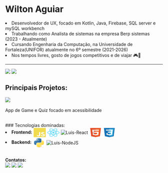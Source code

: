 <h1>Wilton Aguiar</h1>
 
 <li> Desenvolvedor de UX, focado em Kotlin, Java, Firebase, SQL server e mySQL workbench
   <li> Trabalhando como Analista de sistemas na empresa Berp sistemas (2023 - Atualmente)
 <li> Cursando Engenharia da Computação, na Universidade de Fortaleza(UNIFOR) atualmente no 6º semestre (2021-2026)
 <li> Nos tempos livres, gosto de jogos competitivos e de viajar 🎮🛫
  
<hr>
<div>
  <img src="https://github-readme-stats.vercel.app/api?username=WiltonAguiar&show_icons=true&theme=radical"/> 
  <img src="https://github-readme-stats.vercel.app/api/top-langs/?username=WiltonAguiar&theme=radical&layout=compact"/>
</div>

<h2><b>Principais Projetos:</b></h2>
 <div>
  <img src="https://github-readme-stats.vercel.app/api/pin/?username=WiltonAguiar&repo=Geek-Cat&theme=radical"/>
 <p> App  de Game e Quiz focado em acessibilidade</p>
</div>
<br>
### Tecnologias dominadas:
<div>
  <li> <strong>Frontend:</strong>
  <img align="center" alt="Luis-Js" height="30" width="40" src="https://raw.githubusercontent.com/devicons/devicon/master/icons/javascript/javascript-plain.svg">
  <img align="center" alt="Luis-React" height="30" width="40" src="https://raw.githubusercontent.com/devicons/devicon/master/icons/react/react-original.svg">
  <img align="center" alt="Luis-React" height="30" width="40" src="https://cdn.jsdelivr.net/gh/devicons/devicon@latest/icons/bootstrap/bootstrap-original.svg">
  <img align="center" alt="Luis-HTML" height="30" width="40" src="https://raw.githubusercontent.com/devicons/devicon/master/icons/html5/html5-original.svg">
  <img align="center" alt="Luis-CSS" height="30" width="40" src="https://raw.githubusercontent.com/devicons/devicon/master/icons/css3/css3-original.svg">
  <br>
  <li> <strong>Backend:</strong>
  <img align="center" alt="Luis-Python" height="35" width="40" src="https://raw.githubusercontent.com/devicons/devicon/master/icons/python/python-original.svg"
  <img align="center" alt="Luis-Django" height="35" width="40" src="https://raw.githubusercontent.com/tandpfun/skill-icons/59059d9d1a2c092696dc66e00931cc1181a4ce1f/icons/Django.svg"/>
  <img align="center" alt="Luis-NodeJS" height="55" width="40" src="https://cdn.jsdelivr.net/gh/devicons/devicon@latest/icons/nodejs/nodejs-original-wordmark.svg"/
  <img align="center" alt="Luis-Git" height="30" width="40" src="https://cdn.jsdelivr.net/gh/devicons/devicon/icons/git/git-original.svg"/>
  <br>
</div>

##

<div> 
  <strong>Contatos:</strong>
  <br>
  <a href="https://www.instagram.com/wilton46aguiar/" target="_blank"><img src="https://img.shields.io/badge/Instagram-E4405F?style=for-the-badge&logo=instagram&logoColor=white" target="_blank"></a> 
  <a href = "mailto:wiltinho46@gmail.com"><img src="https://img.shields.io/badge/-Gmail-%23333?style=for-the-badge&logo=gmail&logoColor=white" target="_blank"></a>
  <a href="https://br.linkedin.com/in/wilton-aguiar-2a94641b7?trk=people-guest_people_search-card" target="_blank"><img src="https://img.shields.io/badge/-LinkedIn-%230077B5?style=for-the-badge&logo=linkedin&logoColor=white" target="_blank"></a> 
</div>
